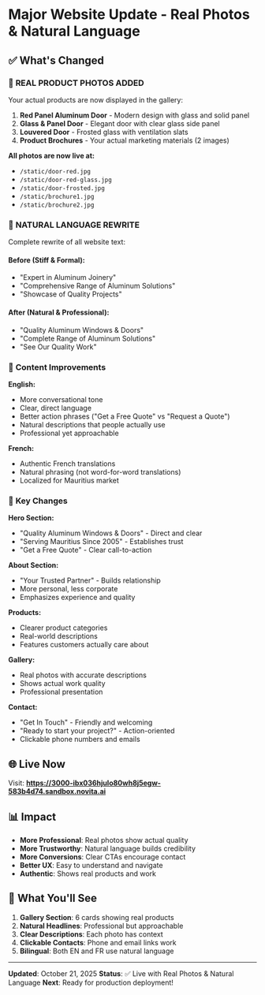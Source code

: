 # Major Website Update - Real Photos & Natural Language

## ✅ What's Changed

### 📸 **REAL PRODUCT PHOTOS ADDED**

Your actual products are now displayed in the gallery:

1. **Red Panel Aluminum Door** - Modern design with glass and solid panel
2. **Glass & Panel Door** - Elegant door with clear glass side panel
3. **Louvered Door** - Frosted glass with ventilation slats
4. **Product Brochures** - Your actual marketing materials (2 images)

**All photos are now live at:**
- `/static/door-red.jpg`
- `/static/door-red-glass.jpg`
- `/static/door-frosted.jpg`
- `/static/brochure1.jpg`
- `/static/brochure2.jpg`

### 💬 **NATURAL LANGUAGE REWRITE**

Complete rewrite of all website text:

#### Before (Stiff & Formal):
- "Expert in Aluminum Joinery"
- "Comprehensive Range of Aluminum Solutions"
- "Showcase of Quality Projects"

#### After (Natural & Professional):
- "Quality Aluminum Windows & Doors"
- "Complete Range of Aluminum Solutions"
- "See Our Quality Work"

### 📝 **Content Improvements**

**English:**
- More conversational tone
- Clear, direct language
- Better action phrases ("Get a Free Quote" vs "Request a Quote")
- Natural descriptions that people actually use
- Professional yet approachable

**French:**
- Authentic French translations
- Natural phrasing (not word-for-word translations)
- Localized for Mauritius market

### 🎯 **Key Changes**

**Hero Section:**
- "Quality Aluminum Windows & Doors" - Direct and clear
- "Serving Mauritius Since 2005" - Establishes trust
- "Get a Free Quote" - Clear call-to-action

**About Section:**
- "Your Trusted Partner" - Builds relationship
- More personal, less corporate
- Emphasizes experience and quality

**Products:**
- Clearer product categories
- Real-world descriptions
- Features customers actually care about

**Gallery:**
- Real photos with accurate descriptions
- Shows actual work quality
- Professional presentation

**Contact:**
- "Get In Touch" - Friendly and welcoming
- "Ready to start your project?" - Action-oriented
- Clickable phone numbers and emails

## 🌐 **Live Now**

Visit: **https://3000-ibx036hjulo80wh8j5egw-583b4d74.sandbox.novita.ai**

## 📊 **Impact**

- **More Professional**: Real photos show actual quality
- **More Trustworthy**: Natural language builds credibility
- **More Conversions**: Clear CTAs encourage contact
- **Better UX**: Easy to understand and navigate
- **Authentic**: Shows real products and work

## 🎨 **What You'll See**

1. **Gallery Section**: 6 cards showing real products
2. **Natural Headlines**: Professional but approachable
3. **Clear Descriptions**: Each photo has context
4. **Clickable Contacts**: Phone and email links work
5. **Bilingual**: Both EN and FR use natural language

---

**Updated**: October 21, 2025
**Status**: ✅ Live with Real Photos & Natural Language
**Next**: Ready for production deployment!
